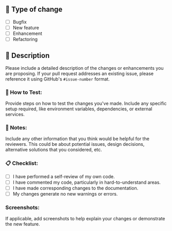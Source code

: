 
## 📢 Type of change
- [ ]  Bugfix
- [ ]  New feature
- [ ]  Enhancement
- [ ] Refactoring
      
## 📜 Description

Please include a detailed description of the changes or enhancements you are proposing. If your pull request addresses an existing issue, please reference it using GitHub's `#issue-number` format.


### 💚 How to Test:

Provide steps on how to test the changes you've made. Include any specific setup required, like environment variables, dependencies, or external services.


### 📝 Notes:
Include any other information that you think would be helpful for the reviewers. This could be about potential issues, design decisions, alternative solutions that you considered, etc.

### 📋 Checklist:
- [ ] I have performed a self-review of my own code.
- [ ] I have commented my code, particularly in hard-to-understand areas.
- [ ] I have made corresponding changes to the documentation.
- [ ] My changes generate no new warnings or errors.

### Screenshots:
If applicable, add screenshots to help explain your changes or demonstrate the new feature.
